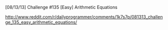 [08/13/13] Challenge #135 [Easy] Arithmetic Equations

http://www.reddit.com/r/dailyprogrammer/comments/1k7s7p/081313_challenge_135_easy_arithmetic_equations/
